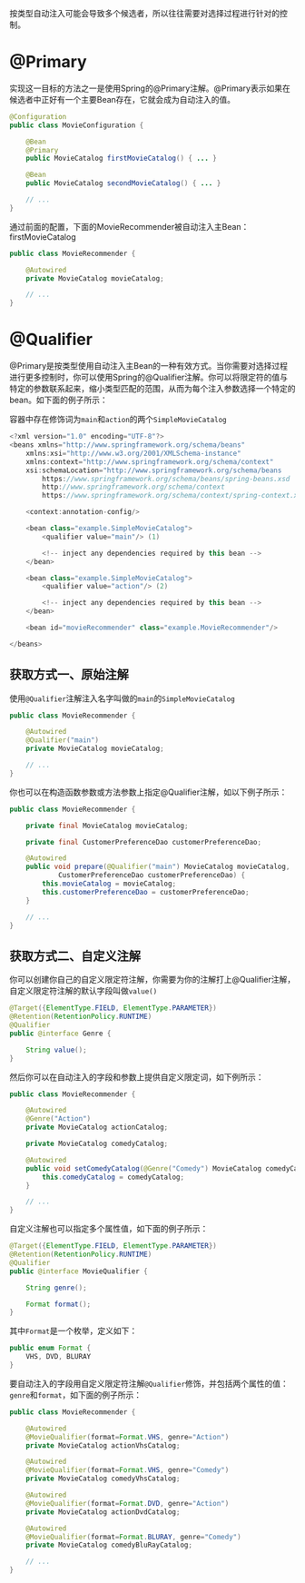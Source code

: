 按类型自动注入可能会导致多个候选者，所以往往需要对选择过程进行针对的控制。
# @Primary

实现这一目标的方法之一是使用Spring的@Primary注解。@Primary表示如果在候选者中正好有一个主要Bean存在，它就会成为自动注入的值。

```Java
@Configuration
public class MovieConfiguration {

    @Bean
    @Primary
    public MovieCatalog firstMovieCatalog() { ... }

    @Bean
    public MovieCatalog secondMovieCatalog() { ... }

    // ...
}
```

通过前面的配置，下面的MovieRecommender被自动注入主Bean：firstMovieCatalog

```Java
public class MovieRecommender {

    @Autowired
    private MovieCatalog movieCatalog;

    // ...
}
```

# @Qualifier

@Primary是按类型使用自动注入主Bean的一种有效方式。当你需要对选择过程进行更多控制时，你可以使用Spring的@Qualifier注解。你可以将限定符的值与特定的参数联系起来，缩小类型匹配的范围，从而为每个注入参数选择一个特定的bean。如下面的例子所示：

容器中存在修饰词为`main`和`action`的两个`SimpleMovieCatalog`

```Java
<?xml version="1.0" encoding="UTF-8"?>
<beans xmlns="http://www.springframework.org/schema/beans"
    xmlns:xsi="http://www.w3.org/2001/XMLSchema-instance"
    xmlns:context="http://www.springframework.org/schema/context"
    xsi:schemaLocation="http://www.springframework.org/schema/beans
        https://www.springframework.org/schema/beans/spring-beans.xsd
        http://www.springframework.org/schema/context
        https://www.springframework.org/schema/context/spring-context.xsd">

    <context:annotation-config/>

    <bean class="example.SimpleMovieCatalog">
        <qualifier value="main"/> (1)

        <!-- inject any dependencies required by this bean -->
    </bean>

    <bean class="example.SimpleMovieCatalog">
        <qualifier value="action"/> (2)

        <!-- inject any dependencies required by this bean -->
    </bean>

    <bean id="movieRecommender" class="example.MovieRecommender"/>

</beans>
```

## 获取方式一、原始注解
使用`@Qualifier`注解注入名字叫做的`main`的`SimpleMovieCatalog`

```Java
public class MovieRecommender {

    @Autowired
    @Qualifier("main")
    private MovieCatalog movieCatalog;

    // ...
}
```

你也可以在构造函数参数或方法参数上指定@Qualifier注解，如以下例子所示：

```Java
public class MovieRecommender {

    private final MovieCatalog movieCatalog;

    private final CustomerPreferenceDao customerPreferenceDao;

    @Autowired
    public void prepare(@Qualifier("main") MovieCatalog movieCatalog,
            CustomerPreferenceDao customerPreferenceDao) {
        this.movieCatalog = movieCatalog;
        this.customerPreferenceDao = customerPreferenceDao;
    }

    // ...
}
```

## 获取方式二、自定义注解
你可以创建你自己的自定义限定符注解，你需要为你的注解打上@Qualifier注解，自定义限定符注解的默认字段叫做`value()`

```Java
@Target({ElementType.FIELD, ElementType.PARAMETER})
@Retention(RetentionPolicy.RUNTIME)
@Qualifier
public @interface Genre {

    String value();
}
```

然后你可以在自动注入的字段和参数上提供自定义限定词，如下例所示：

```Java
public class MovieRecommender {

    @Autowired
    @Genre("Action")
    private MovieCatalog actionCatalog;

    private MovieCatalog comedyCatalog;

    @Autowired
    public void setComedyCatalog(@Genre("Comedy") MovieCatalog comedyCatalog) {
        this.comedyCatalog = comedyCatalog;
    }

    // ...
}
```

自定义注解也可以指定多个属性值，如下面的例子所示：

```Java
@Target({ElementType.FIELD, ElementType.PARAMETER})
@Retention(RetentionPolicy.RUNTIME)
@Qualifier
public @interface MovieQualifier {

    String genre();

    Format format();
}
```

其中`Format`是一个枚举，定义如下：

```Java
public enum Format {
    VHS, DVD, BLURAY
}
```

要自动注入的字段用自定义限定符注解`@Qualifier`修饰，并包括两个属性的值：`genre`和`format`，如下面的例子所示：

```Java
public class MovieRecommender {

    @Autowired
    @MovieQualifier(format=Format.VHS, genre="Action")
    private MovieCatalog actionVhsCatalog;

    @Autowired
    @MovieQualifier(format=Format.VHS, genre="Comedy")
    private MovieCatalog comedyVhsCatalog;

    @Autowired
    @MovieQualifier(format=Format.DVD, genre="Action")
    private MovieCatalog actionDvdCatalog;

    @Autowired
    @MovieQualifier(format=Format.BLURAY, genre="Comedy")
    private MovieCatalog comedyBluRayCatalog;

    // ...
}
```